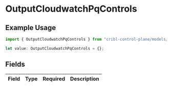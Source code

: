 # OutputCloudwatchPqControls

## Example Usage

```typescript
import { OutputCloudwatchPqControls } from "cribl-control-plane/models/operations";

let value: OutputCloudwatchPqControls = {};
```

## Fields

| Field       | Type        | Required    | Description |
| ----------- | ----------- | ----------- | ----------- |